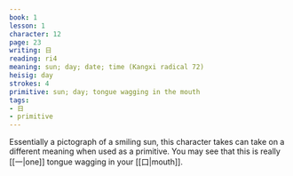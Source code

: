 ```yaml
---
book: 1
lesson: 1
character: 12
page: 23
writing: 日
reading: ri4
meaning: sun; day; date; time (Kangxi radical 72)
heisig: day
strokes: 4
primitive: sun; day; tongue wagging in the mouth
tags:
- 日
- primitive
---
```


Essentially a pictograph of a smiling sun, this character takes can take on a different meaning when used as a primitive. You may see that this is really [[一|one]] tongue wagging in your [[口|mouth]].